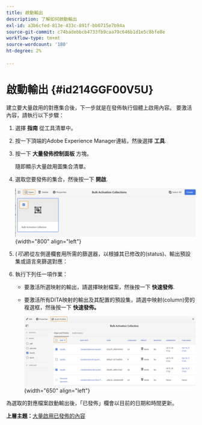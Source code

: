 ```yaml
---
title: 啟動輸出
description: 了解如何啟動輸出
exl-id: a3b6cfed-813e-433c-891f-bb0715e7b94a
source-git-commit: c74badebbcb4733fb9caa79c646b1d1e5c8bfe8e
workflow-type: tm+mt
source-wordcount: '180'
ht-degree: 2%

---
```


# 啟動輸出 {#id214GGF00V5U}

建立要大量啟用的對應集合後，下一步就是在發佈執行個體上啟用內容。 要激活內容，請執行以下步驟：

1. 選擇 **指南** 從工具清單中。

1. 按一下頂端的Adobe Experience Manager連結，然後選擇 **工具**.

1. 按一下 **大量發佈控制面板** 方塊。

   隨即顯示大量啟用圖集合清單。

1. 選取您要發佈的集合，然後按一下 **開啟**.

   ![](images/bulk-activation-collection-open.png){width="800" align="left"}

1. \(*可選*\)從左側邊欄套用所需的篩選器，以根據其已修改的\(status\)、輸出預設集或語言來篩選對應：
1. 執行下列任一項作業：

   - 要激活所選映射的輸出，請選擇映射檔案，然後按一下 **快速發佈**.
   - 要激活所有DITA映射的輸出及其配置的預設集，請選中映射\(column\)旁的複選框，然後按一下 **快速發佈。**

      ![](images/bulk-activation-collection-quick-publish.png){width="650" align="left"}


為選取的對應檔案啟動輸出後，「已發佈」欄會以目前的日期和時間更新。

**上層主題：**[&#x200B;大量啟用已發佈的內容](conf-bulk-activation.md)

